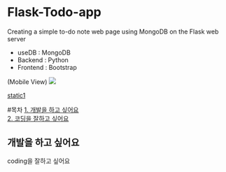 # Flask-Todo-app
Creating a simple to-do note web page using MongoDB on the Flask web server
- useDB : MongoDB
- Backend : Python
- Frontend : Bootstrap

(Mobile View)
<img src="https://postfiles.pstatic.net/MjAyMDA5MDlfMjQ0/MDAxNTk5NjYwODk2MTE4.panoII-pQx-MN10mOxryqkkZcb0SdajUzV_SzlFt0zsg.Zvl6ylSHkZUvBdHOICVu0z-bhT4IeL0UDMd4a0eOMtMg.PNG.dsz08082/%EA%B7%B8%EB%A6%BC.png?type=w773">

[static1](https://github.com/qndbsxo/Flask-Todo-app/tree/master/step1)



#목차
[1. 개발을 하고 싶어요](#개발을-하고-싶어요)  
[2. 코딩을 잘하고 싶어요](#coding을-잘하고-싶어요)  

## 개발을 하고 싶어요


coding을 잘하고 싶어요
